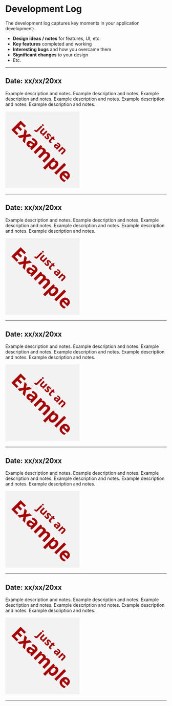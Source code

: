 # Development Log

The development log captures key moments in your application development:

- **Design ideas / notes** for features, UI, etc.
- **Key features** completed and working
- **Interesting bugs** and how you overcame them
- **Significant changes** to your design
- Etc.

---

## Date: xx/xx/20xx

Example description and notes. Example description and notes. Example description and notes. Example description and notes. Example description and notes. Example description and notes.

![example.png](screenshots/example.png)

---

## Date: xx/xx/20xx

Example description and notes. Example description and notes. Example description and notes. Example description and notes. Example description and notes. Example description and notes.

![example.png](screenshots/example.png)

---

## Date: xx/xx/20xx

Example description and notes. Example description and notes. Example description and notes. Example description and notes. Example description and notes. Example description and notes.

![example.png](screenshots/example.png)

---

## Date: xx/xx/20xx

Example description and notes. Example description and notes. Example description and notes. Example description and notes. Example description and notes. Example description and notes.

![example.png](screenshots/example.png)

---

## Date: xx/xx/20xx

Example description and notes. Example description and notes. Example description and notes. Example description and notes. Example description and notes. Example description and notes.

![example.png](screenshots/example.png)

---


